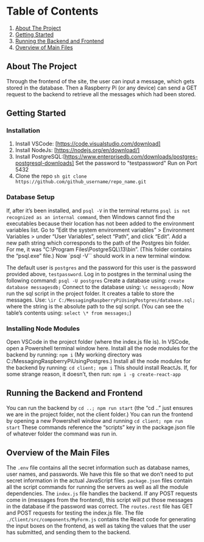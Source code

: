 # Table of Contents

1. [About The Project](#about-the-project)
2. [Getting Started](#getting-started)
3. [Running the Backend and Frontend](#running-the-backend-and-frontend)
4. [Overview of Main Files](#overview-of-main-files)

## About The Project

Through the frontend of the site, the user can input a message, which gets stored in the database. Then a Raspberry Pi (or any device) can send a GET request to the backend to retrieve all the messages which had been stored.

## Getting Started

### Installation

1. Install VSCode: [https://code.visualstudio.com/download]
2. Install NodeJs: [https://nodejs.org/en/download/]
3. Install PostgreSQL:[https://www.enterprisedb.com/downloads/postgres-postgresql-downloads]
   Set the password to "testpassword"
   Run on Port 5432
4. Clone the repo
   `sh git clone https://github.com/github_username/repo_name.git`

### Database Setup

If, after it’s been installed, and `psql -V` in the terminal returns `psql is not recognized as an internal command`, then Windows cannot find the executables because their location has not been added to the environment variables list. Go to “Edit the system environment variables” > Environment Variables > under “User Variables”, select “Path”, and click “Edit”. Add a new path string which corresponds to the path of the Postgres bin folder. For me, it was “C:\Program Files\PostgreSQL\13\bin”. (This folder contains the “psql.exe” file.) Now `psql -V`` should work in a new terminal window.

The default user is `postgres` and the password for this user is the password provided above, `testpassword`.
Log in to postgres in the terminal using the following command: `psql -U postgres`
Create a database using: `create database messagesdb;`
Connect to the database using: `\c messagesdb;`
Now run the sql script in the project folder. It creates a table to store the messages. Use:
`\ir C:/MessagingRaspberryPiUsingPostgres/database.sql;` where the string is the absolute path to the sql script. (You can see the table’s contents using: `select \* from messages;`)

### Installing Node Modules

Open VSCode in the project folder (where the index.js file is).
In VSCode, open a Powershell terminal window here.
Install all the node modules for the backend by running: `npm i`
(My working directory was C:/MessagingRaspberryPiUsingPostgres.)
Install all the node modules for the backend by running: `cd client; npm i`
This should install ReactJs. If, for some strange reason, it doesn’t, then run: `npm i -g create-react-app`

## Running the Backend and Frontend

You can run the backend by `cd ..; npm run start` (the “cd ..” just ensures we are in the project folder, not the client folder.)
You can run the frontend by opening a new Powershell window and running `cd client; npm run start`
These commands reference the “scripts” key in the package.json file of whatever folder the command was run in.

## Overview of the Main Files

The `.env` file contains all the secret information such as database names, user names, and passwords. We have this file so that we don’t need to put secret information in the actual JavaScript files. `package.json` files contain all the script commands for running the servers as well as all the module dependencies. The `index.js` file handles the backend. If any POST requests come in (messages from the frontend), this script will put those messages in the database if the password was correct. The `routes.rest` file has GET and POST requests for testing the index.js file. The file `./Client/src/components/MyForm.js` contains the React code for generating the input boxes on the frontend, as well as taking the values that the user has submitted, and sending them to the backend.
